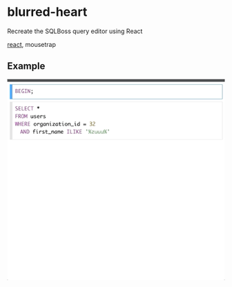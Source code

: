 # blurred-heart

Recreate the SQLBoss query editor using React

[react](https://reactjs.org/), mousetrap

## Example

![](example.gif)
